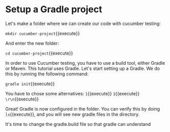 # Setup a Gradle project

Let's make a folder where we can create our code with cucumber testing:

`mkdir cucumber-project`{{execute}}

And enter the new folder:

`cd cucumber-project`{{execute}}

In order to use Cucumber testing, you have to use a build tool, either Gradle or Maven. This tutorial uses Gradle. Let's start setting up a Gradle. We do this by running the following command:

`gradle init`{{execute}}

You have to chose some alternatives:
`1`{{execute}}
`1`{{execute}}
`\r\n`{{execute}}

Great! Gradle is now configured in the folder. You can verify this by doing `ls`{{execute}}, and you will see new gradle files in the directory. 

It's time to change the gradle.build file so that gradle can understand 

